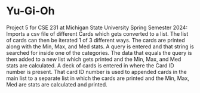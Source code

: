 # Yu-Gi-Oh
Project 5 for CSE 231 at Michigan State University Spring Semester 2024: <br>
Imports a csv file of different Cards which gets converted to a list. The list of cards can then be iterated 1 of 3 different ways. The cards are printed along with the Min, Max, and Med stats. A query is entered and that string is searched for inside one of the categories. The data that equals the query is then added to a new list which gets printed and the Min, Max, and Med stats are calculated. A deck of cards is entered in where the Card ID number is present. That card ID number is used to appended cards in the main list to a separate list in which the cards are printed and the Min, Max, Med are stats are calculated and printed.
